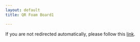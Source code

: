 ```yaml
---
layout: default
title: QR Foam Board1

---
```


<script type="text/javascript">
    window.location = "https://bitcoincharlotte.org/";
</script>
<!-- <noscript>
       <meta http-equiv="refresh" content="0;URL=https://store.bitcoincharlotte.org/apps/Lg4JASqYrVQuFrroF4CLA1wWJoL/pos">
</noscript> -->
If you are not redirected automatically, please follow this <a href='https://bitcoincharlotte.org/'>link</a>.



